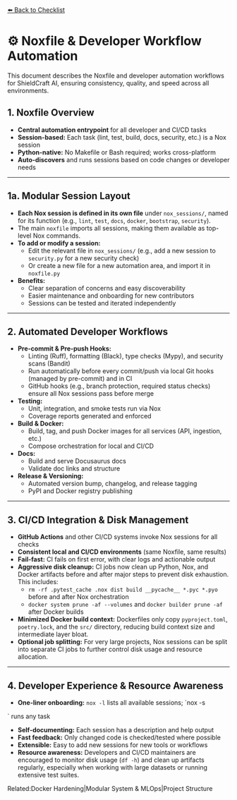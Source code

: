 [⬅️ Back to Checklist](./checklist.md)

# ⚙️ Noxfile & Developer Workflow Automation

This document describes the Noxfile and developer automation workflows for ShieldCraft AI, ensuring consistency, quality, and speed across all environments.

## 1. Noxfile Overview

- **Central automation entrypoint** for all developer and CI/CD tasks
- **Session-based:** Each task (lint, test, build, docs, security, etc.) is a Nox session
- **Python-native:** No Makefile or Bash required; works cross-platform
- **Auto-discovers** and runs sessions based on code changes or developer needs

---

## 1a. Modular Session Layout

- **Each Nox session is defined in its own file** under `nox_sessions/`, named for its function (e.g., `lint`, `test`, `docs`, `docker`, `bootstrap`, `security`).
- The main `noxfile` imports all sessions, making them available as top-level Nox commands.
- **To add or modify a session:**
  - Edit the relevant file in `nox_sessions/` (e.g., add a new session to `security.py` for a new security check)
  - Or create a new file for a new automation area, and import it in `noxfile.py`
- **Benefits:**
  - Clear separation of concerns and easy discoverability
  - Easier maintenance and onboarding for new contributors
  - Sessions can be tested and iterated independently

---

## 2. Automated Developer Workflows

- **Pre-commit & Pre-push Hooks:**
  - Linting (Ruff), formatting (Black), type checks (Mypy), and security scans (Bandit)
  - Run automatically before every commit/push via local Git hooks (managed by pre-commit) and in CI
  - GitHub hooks (e.g., branch protection, required status checks) ensure all Nox sessions pass before merge
- **Testing:**
  - Unit, integration, and smoke tests run via Nox
  - Coverage reports generated and enforced
- **Build & Docker:**
  - Build, tag, and push Docker images for all services (API, ingestion, etc.)
  - Compose orchestration for local and CI/CD
- **Docs:**
  - Build and serve Docusaurus docs
  - Validate doc links and structure
- **Release & Versioning:**
  - Automated version bump, changelog, and release tagging
  - PyPI and Docker registry publishing

---

## 3. CI/CD Integration & Disk Management

- **GitHub Actions** and other CI/CD systems invoke Nox sessions for all checks
- **Consistent local and CI/CD environments** (same Noxfile, same results)
- **Fail-fast:** CI fails on first error, with clear logs and actionable output
- **Aggressive disk cleanup:** CI jobs now clean up Python, Nox, and Docker artifacts before and after major steps to prevent disk exhaustion. This includes:
  - `rm -rf .pytest_cache .nox dist build __pycache__ *.pyc *.pyo` before and after Nox orchestration
  - `docker system prune -af --volumes` and `docker builder prune -af` after Docker builds
- **Minimized Docker build context:** Dockerfiles only copy `pyproject.toml`, `poetry.lock`, and the `src/` directory, reducing build context size and intermediate layer bloat.
- **Optional job splitting:** For very large projects, Nox sessions can be split into separate CI jobs to further control disk usage and resource allocation.

---

## 4. Developer Experience & Resource Awareness

- **One-liner onboarding:** `nox -l` lists all available sessions; `nox -s

` runs any task
- **Self-documenting:** Each session has a description and help output
- **Fast feedback:** Only changed code is checked/tested where possible
- **Extensible:** Easy to add new sessions for new tools or workflows
- **Resource awareness:** Developers and CI/CD maintainers are encouraged to monitor disk usage (`df -h`) and clean up artifacts regularly, especially when working with large datasets or running extensive test suites.

Related:Docker Hardening|Modular System & MLOps|Project Structure

<!-- Unhandled tags: em, session -->
